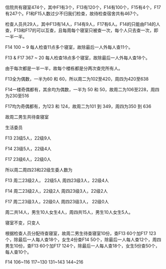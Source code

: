 信院共有寝室474个，其中F1有3个，F13有120个，F14有100个，F15有4个，F17有247个。F1和F15人数过少不归我们检查，故待检查宿舍共有467个。

检查人员共29人，其中F13有14人，F14有9人，F17有6人。F14的只能由F14的人查，F13和F17的可以互查，且每周每个寝室只被查一次，每个人只去查一次，即一半一半。

F14      100 ~ 9      每人检查11点多个寝室，故除最后一人外每人查11个。

F13 & F17    367 ~ 20   每人检查18点多个寝室，故除最后一人外每人查18个。



由于每次都是一半一半，故每个楼栋都是分两次查完所有人。

F13全为偶数，一半为60 和 60，所以周二为102至420，周四为420至638

F14一楼奇偶都有，其余均为偶数，一半为 50 和 50，故周二为106至228，周四为230至516

F17均为奇偶都有，为123 和 124，故周二为101 到 349，周四为350 到 636

故周二男生共待查寝室



生活委员

F13  23级5人，22级9人 

F14 23级5人，22级4人

F17 23级6人，22级0人



所以周二周四23和22级生委人数为

F13  周二23级2人， 22级5人    周四23级3人，22级4人

F14 周二23级2人，22级2人    周四23级3人，22级2人

F17 周二23级3人，22级0人    周四23级3人， 22级0人

周二共14人，男生10人女生4人，周四共15人，男生10人女生5人。

寝室不变，只变人



根据检查人员分配待查寝室，故周二男生待查寝室10份，查F13 60个加F17 123个，除最后一人每人查18个，女生4份查F14 50个，除最后一人每人查12个，周四男生10份，查F13 60个加F17 124个，除最后一人每人查18个，女生5份查50个，每人查10个。





F14 106~116  117~130 131~143 144~216 